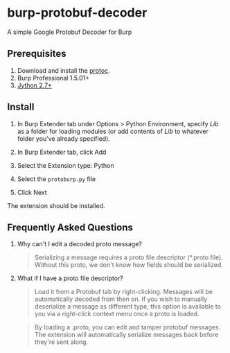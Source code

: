 burp-protobuf-decoder
=====================

A simple Google Protobuf Decoder for Burp


Prerequisites
-------------

1. Download and install the [protoc](https://code.google.com/p/protobuf/).
2. Burp Professional 1.5.01+
3. [Jython 2.7+](http://www.jython.org/downloads.html)


Install
-------

1. In Burp Extender tab under Options > Python Environment,
    specify *Lib* as a folder for loading modules (or add contents of *Lib*
    to whatever folder you've already specified).

1. In Burp Extender tab, click Add
1. Select the Extension type: Python
1. Select the `protoburp.py` file
1. Click Next

The extension should be installed.


Frequently Asked Questions
--------------------------

1. Why can't I edit a decoded proto message?

	> Serializing a message requires a proto file descriptor (\*.proto file).
	> Without this proto, we don't know how fields should be serialized.

1. What if I have a proto file descriptor?

	> Load it from a Protobuf tab by right-clicking. Messages will be
	> automatically decoded from then on. If you wish to manually
	> deserialize a message as different type, this option is available to you 
	> via a right-click context menu once a proto is loaded.

	> By loading a .proto, you can edit and tamper protobuf messages.
	> The extension will automatically serialize messages back before
	> they're sent along.
